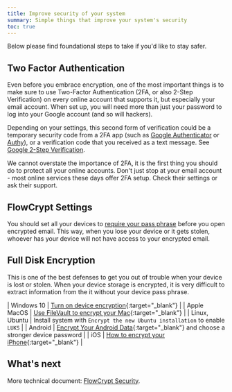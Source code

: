 ```yaml
---
title: Improve security of your system
summary: Simple things that improve your system's security
toc: true
---
```


Below please find foundational steps to take if you'd like to stay safer.

## Two Factor Authentication

Even before you embrace encryption, one of the most important things is to make sure to use Two-Factor Authentication (2FA, or also 2-Step Verification) on every online account that supports it, but especially your email account. When set up, you will need more than just your password to log into your Google account (and so will hackers).

Depending on your settings, this second form of verification could be a temporary security code from a 2FA app (such as [Google Authenticator](https://play.google.com/store/apps/details?id=com.google.android.apps.authenticator2&hl=en_us) or [Authy](https://authy.com/)), or a verification code that you received as a text message. See [Google 2-Step Verification](https://www.google.com/landing/2step/).

We cannot overstate the importance of 2FA, it is the first thing you should do to protect all your online accounts. Don't just stop at your email account - most online services these days offer 2FA setup. Check their settings or ask their support.

## FlowCrypt Settings

You should set all your devices to [require your pass phrase](require-pass-phrase.html) before you open encrypted email. This way, when you lose your device or it gets stolen, whoever has your device will not have access to your encrypted email.

## Full Disk Encryption

This is one of the best defenses to get you out of trouble when your device is lost or stolen. When your device storage is encrypted, it is very difficult to extract information from the it without your device pass phrase.

| Windows 10 | [Turn on device encryption](https://support.microsoft.com/en-us/help/4028713/windows-10-turn-on-device-encryption){:target="_blank"} |
| Apple MacOS | [Use FileVault to encrypt your Mac](https://support.apple.com/en-us/HT204837){:target="_blank"} |
| Linux, Ubuntu | Install system with `Encrypt the new Ubuntu installation` to enable `LUKS` |
| Android | [Encrypt Your Android Data](https://support.google.com/nexus/answer/2844831?hl=en){:target="_blank"} and choose a stronger device password |
| iOS | [How to encrypt your iPhone](https://ssd.eff.org/en/module/how-encrypt-your-iphone){:target="_blank"} |

## What's next

More technical document: [FlowCrypt Security](/docs/content/technical/security.html).